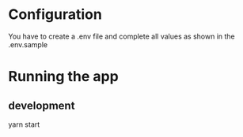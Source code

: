 # Configuration
You have to create a .env file and complete all values as shown in the .env.sample

# Running the app

## development
yarn start

